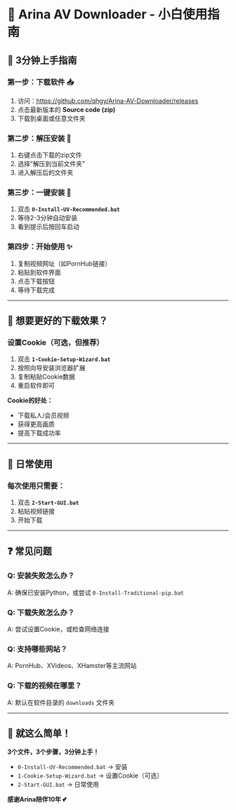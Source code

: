 # 🌸 Arina AV Downloader - 小白使用指南

## 🎯 3分钟上手指南

### 第一步：下载软件 📥
1. 访问：https://github.com/qhgy/Arina-AV-Downloader/releases
2. 点击最新版本的 **Source code (zip)**
3. 下载到桌面或任意文件夹

### 第二步：解压安装 📂
1. 右键点击下载的zip文件
2. 选择"解压到当前文件夹"
3. 进入解压后的文件夹

### 第三步：一键安装 🚀
1. 双击 **`0-Install-UV-Recommended.bat`**
2. 等待2-3分钟自动安装
3. 看到提示后按回车启动

### 第四步：开始使用 ✨
1. 复制视频网址（如PornHub链接）
2. 粘贴到软件界面
3. 点击下载按钮
4. 等待下载完成

---

## 🍪 想要更好的下载效果？

### 设置Cookie（可选，但推荐）
1. 双击 **`1-Cookie-Setup-Wizard.bat`**
2. 按照向导安装浏览器扩展
3. 复制粘贴Cookie数据
4. 重启软件即可

**Cookie的好处：**
- 下载私人/会员视频
- 获得更高画质
- 提高下载成功率

---

## 📱 日常使用

### 每次使用只需要：
1. 双击 **`2-Start-GUI.bat`**
2. 粘贴视频链接
3. 开始下载

---

## ❓ 常见问题

### Q: 安装失败怎么办？
A: 确保已安装Python，或尝试 `0-Install-Traditional-pip.bat`

### Q: 下载失败怎么办？
A: 尝试设置Cookie，或检查网络连接

### Q: 支持哪些网站？
A: PornHub、XVideos、XHamster等主流网站

### Q: 下载的视频在哪里？
A: 默认在软件目录的 `downloads` 文件夹

---

## 🎉 就这么简单！

**3个文件，3个步骤，3分钟上手！**

- `0-Install-UV-Recommended.bat` → 安装
- `1-Cookie-Setup-Wizard.bat` → 设置Cookie（可选）
- `2-Start-GUI.bat` → 日常使用

**感谢Arina陪伴10年 💕**
